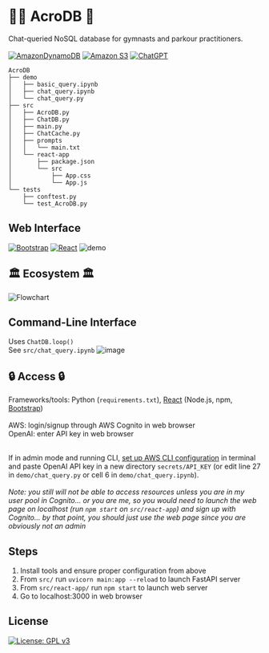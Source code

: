 # 🤸‍♂️ AcroDB 🤸

Chat-queried NoSQL database for gymnasts and parkour practitioners.<br><br>
[![AmazonDynamoDB](https://img.shields.io/badge/Amazon%20DynamoDB-4053D6?style=for-the-badge&logo=Amazon%20DynamoDB&logoColor=white)](https://aws.amazon.com/dynamodb/) [![Amazon S3](https://img.shields.io/badge/Amazon%20S3-FF9900?style=for-the-badge&logo=amazons3&logoColor=white)](https://aws.amazon.com/s3/) [![ChatGPT](https://img.shields.io/badge/chatGPT-74aa9c?style=for-the-badge&logo=openai&logoColor=white)](https://openai.com/)

```
AcroDB
├── demo
│   ├── basic_query.ipynb
│   ├── chat_query.ipynb
│   └── chat_query.py
├── src
│   ├── AcroDB.py
│   ├── ChatDB.py
│   ├── main.py
│   ├── ChatCache.py
│   ├── prompts
│   │   └── main.txt
│   └── react-app
│       ├── package.json
│       └── src
│           ├── App.css
│           └── App.js
└── tests
    ├── conftest.py
    └── test_AcroDB.py
```

## Web Interface

[![Bootstrap](https://img.shields.io/badge/bootstrap-%238511FA.svg?style=for-the-badge&logo=bootstrap&logoColor=white)](https://getbootstrap.com/)
[![React](https://img.shields.io/badge/react-%2320232a.svg?style=for-the-badge&logo=react&logoColor=%2361DAFB)](https://react.dev/)
![demo](https://github.com/user-attachments/assets/3ca1c32b-cab8-4441-a7c4-a6673c46fb1c)

## 🏛️ Ecosystem  🏛️
![Flowchart](https://github.com/user-attachments/assets/c2b2d071-127e-4fc8-a959-a2ae59b65138)

## Command-Line Interface

Uses `ChatDB.loop()`<br>
See `src/chat_query.ipynb`
![image](https://github.com/user-attachments/assets/dcad7bb3-b835-4881-9680-c821f3d8d694)

## 🔒 Access 🔒
Frameworks/tools: Python (`requirements.txt`), [React](https://www.freecodecamp.org/news/how-to-install-react-a-step-by-step-guide/) (Node.js, npm, [Bootstrap](https://getbootstrap.com/docs/3.4/getting-started/))<br><Br>
AWS: login/signup through AWS Cognito in web browser <br>
OpenAI: enter API key in web browser<br><br>

If in admin mode and running CLI, [set up AWS CLI configuration](https://docs.aws.amazon.com/cli/v1/userguide/cli-chap-configure.html) in terminal and paste OpenAI API key in a new directory `secrets/API_KEY` (or edit line $27$ in `demo/chat_query.py` or cell $6$ in `demo/chat_query.ipynb`).<br><br>
*Note: you still will not be able to access resources unless you are in my user pool in Cognito... or you are me, so you would need to launch the web page on localhost (run `npm start` on `src/react-app`) and sign up with Cognito... by that point, you should just use the web page since you are obviously not an admin*

## Steps
1. Install tools and ensure proper configuration from above
2. From `src/` run `uvicorn main:app --reload` to launch FastAPI server
3. From `src/react-app/` run `npm start` to launch web server
4. Go to localhost:3000 in web browser

## License

[![License: GPL v3](https://img.shields.io/badge/License-GPLv3-blue.svg)](https://www.gnu.org/licenses/gpl-3.0)
